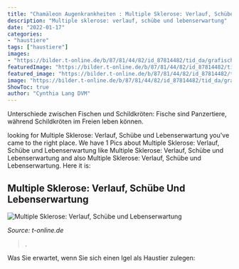 ```yaml
---
title: "Chamäleon Augenkrankheiten : Multiple Sklerose: Verlauf, Schübe Und Lebenserwartung"
description: "Multiple sklerose: verlauf, schübe und lebenserwartung"
date: "2022-01-17"
categories:
- "haustiere"
tags: ["haustiere"]
images:
- "https://bilder.t-online.de/b/87/81/44/82/id_87814482/tid_da/grafische-darstellung-von-nervenzellen-im-gehirn-bei-multipler-sklerose-wird-die-myelinschicht-geschaedigt-rechts-die-die-nervenzellen-umgibt-und-schuetzt-bei-einer-gesunden-nervenzelle-links-ist-sie.jpg"
featuredImage: "https://bilder.t-online.de/b/87/81/44/82/id_87814482/tid_da/grafische-darstellung-von-nervenzellen-im-gehirn-bei-multipler-sklerose-wird-die-myelinschicht-geschaedigt-rechts-die-die-nervenzellen-umgibt-und-schuetzt-bei-einer-gesunden-nervenzelle-links-ist-sie.jpg"
featured_image: "https://bilder.t-online.de/b/87/81/44/82/id_87814482/tid_da/grafische-darstellung-von-nervenzellen-im-gehirn-bei-multipler-sklerose-wird-die-myelinschicht-geschaedigt-rechts-die-die-nervenzellen-umgibt-und-schuetzt-bei-einer-gesunden-nervenzelle-links-ist-sie.jpg"
image: "https://bilder.t-online.de/b/87/81/44/82/id_87814482/tid_da/grafische-darstellung-von-nervenzellen-im-gehirn-bei-multipler-sklerose-wird-die-myelinschicht-geschaedigt-rechts-die-die-nervenzellen-umgibt-und-schuetzt-bei-einer-gesunden-nervenzelle-links-ist-sie.jpg"
ShowToc: true
author: "Cynthia Lang DVM"
---
```



Unterschiede zwischen Fischen und Schildkröten: Fische sind Panzertiere, während Schildkröten im Freien leben können.

	

		
looking for Multiple Sklerose: Verlauf, Schübe und Lebenserwartung you've came to the right place. We have 1 Pics about Multiple Sklerose: Verlauf, Schübe und Lebenserwartung like Multiple Sklerose: Verlauf, Schübe und Lebenserwartung and also Multiple Sklerose: Verlauf, Schübe und Lebenserwartung. Here it is:
		
    
## Multiple Sklerose: Verlauf, Schübe Und Lebenserwartung

<img loading=lazy src="https://bilder.t-online.de/b/87/81/44/82/id_87814482/tid_da/grafische-darstellung-von-nervenzellen-im-gehirn-bei-multipler-sklerose-wird-die-myelinschicht-geschaedigt-rechts-die-die-nervenzellen-umgibt-und-schuetzt-bei-einer-gesunden-nervenzelle-links-ist-sie.jpg" onerror="this.onerror=null;this.src='https://tse3.mm.bing.net/th?id=OIP.EFcsax-llVIW3PHREhKlrgHaEK&amp;pid=15.1';" alt="Multiple Sklerose: Verlauf, Schübe und Lebenserwartung">

_Source: t-online.de_

>. 

	

Was Sie erwartet, wenn Sie sich einen Igel als Haustier zulegen:

